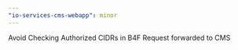 ```yaml
---
"io-services-cms-webapp": minor
---
```


Avoid Checking Authorized CIDRs in B4F Request forwarded to CMS
